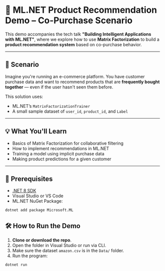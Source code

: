 # 🧠 ML.NET Product Recommendation Demo – Co-Purchase Scenario

This demo accompanies the tech talk **"Building Intelligent Applications with ML.NET"**, where we explore how to use **Matrix Factorization** to build a **product recommendation system** based on co-purchase behavior.

---

## 📌 Scenario

Imagine you're running an e-commerce platform. You have customer purchase data and want to recommend products that are **frequently bought together** — even if the user hasn't seen them before.

This solution uses:
- ML.NET’s `MatrixFactorizationTrainer`
- A small sample dataset of `user_id`, `product_id`, and `Label`

---

## 💡 What You'll Learn

- Basics of Matrix Factorization for collaborative filtering
- How to implement recommendations in ML.NET
- Training a model using implicit purchase data
- Making product predictions for a given customer

---

## 🔧 Prerequisites

- [.NET 8 SDK](https://dotnet.microsoft.com/en-us/download)
- Visual Studio or VS Code
- ML.NET NuGet Package:

```
dotnet add package Microsoft.ML
```

## 🛠️ How to Run the Demo

1. **Clone or download the repo**.
2. Open the folder in Visual Studio or run via CLI.
3. Make sure the dataset `amazon.csv` is in the `Data/` folder.
4. Run the program:
 ```bash
 dotnet run